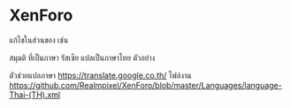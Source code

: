 # XenForo

แก้ไขในส่วนของ<![CDATA[]]>
เช่น <![CDATA[Hello World]]>

สมุมติ<![CDATA[Категории галереи]]>
ที่เป็นภาษา รัสเซีย แปลเป็นภาษาไทย
ตัวอย่าง
<![CDATA[หมวดหมู่ แกลเลอรี่]]>

ตัวช่วยแปลภาษา
https://translate.google.co.th/
ไฟล์งาน
https://github.com/Realmpixel/XenForo/blob/master/Languages/language-Thai-(TH).xml
